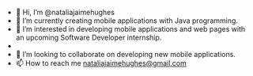 - 👋 Hi, I’m @nataliajaimehughes
- 🌱 I’m currently creating mobile applications with Java programming.
- 👀 I’m interested in developing mobile applications and web pages with an upcoming Software Developer internship.
- 
- 💞️ I’m looking to collaborate on developing new mobile applications.
- 📫 How to reach me nataliajaimehughes@gmail.com

<!---
nataliajaimehughes/nataliajaimehughes is a ✨ special ✨ repository because its `README.md` (this file) appears on your GitHub profile.
You can click the Preview link to take a look at your changes.
--->
